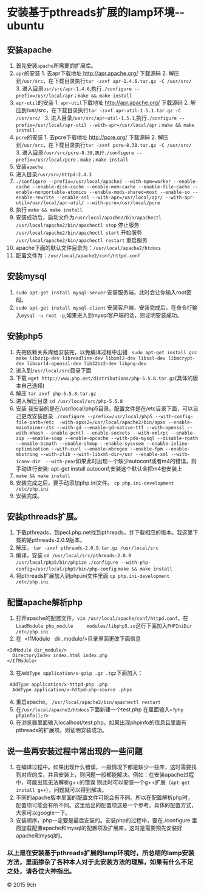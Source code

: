 # 安装基于pthreads扩展的lamp环境--ubuntu

## 安装apache

1. 首先安装`apache`所需要的扩展库。
  1. `apr`的安装
    1. 去apr下载地址 http://apr.apache.org/ 下载源码
    2. 解压到`/usr/src`，在下载目录执行`tar -zxvf apr-1.4.6.tar.gz -C /usr/src/ `
    3. 进入目录`usr/src/apr-1.4.6`,执行`./configure --prefix=/usr/local/apr；make && make install`
  2. `apr-util`的安装
    1. `apr-util`下载地址 http://apr.apache.org/ 下载源码
    2. 解压到/usr/src，在下载目录执行`tar -zxvf apr-util-1.5.1.tar.gz -C /usr/src/ `
    3. 进入目录`/usr/src/apr-util-1.5.1`,执行`./configure --prefix=/usr/local/apr-util --with-apr=/usr/local/apr；make && make install`
  3. `pcre`的安装
    1. 去pcre下载地址 http://pcre.org/ 下载源码
    2. 解压到`/usr/src`，在下载目录执行`tar -zxvf pcre-8.38.tar.gz -C /usr/src/ `
    3. 进入目录`/usr/src/pcre-8.38,执行./configure --prefix=/usr/local/pcre；make；make install`
2. 安装`apache`
  1. 进入目录`/usr/src/httpd-2.4.3 `
  2. `./configure --prefix=/usr/local/apache2 --with-mpm=worker --enable-cache --enable-disk-cache --enable-mem-cache --enable-file-cache --enable-nonportable-atomics --enable-mods-shared=most --enable-so --enable-rewrite --enable-ssl --with-apr=/usr/local/apr/ --with-apr-util=/usr/local/apr-util/ --with-pcre=/usr/local/pcre`
  3. 执行 `make && make install`
  4. 安装成功后，启动文件为`/usr/local/apache2/bin/apachectl`
     `/usr/local/apache2/bin/apachectl stop` 停止服务
     `/usr/local/apache2/bin/apachectl start` 开始服务
     `/usr/local/apache2/bin/apachectl restart` 重启服务
  5. apache下面的默认文件目录为：`/usr/local/apache2/htdocs`
  6. 配置文件为：`/usr/local/apache2/conf/httpd.conf`
## 安装mysql
  1. `sudo apt-get install mysql-server` 安装服务端，此时会让你输入root密码。
  2. `sudo apt-get install mysql-client` 安装客户端，安装完成后，在命令行输入`mysql -u root -p`,如果进入到mysql客户端的话，则证明安装成功。
  
## 安装php5
  1. 先把依赖关系库给安装完，以免编译过程中出错
  ` sudo apt-get install gcc make libzzip-dev libreadline-dev libxml2-dev libssl-dev libmcrypt-dev libcurl4-openssl-dev lib32bz2-dev libpng-dev`
  2. 进入到`/usr/local/src`目录下面
  3. 下载
  `wget http://www.php.net/distributions/php-5.5.8.tar.gz`(具体的版本自己选择)
  4. 解压
  `tar zxvf php-5.5.8.tar.gz`
  5. 进入解压目录
  `cd /usr/local/src/php-5.5.8`
  6. 安装
  我安装的是在/usr/local/php5目录。配置文件是在/etc目录下面，可以自己更改安装目录  `./configure --prefix=/usr/local/php5 --with-config-file-path=/etc  -with-apxs2=/usr/local/apache2/bin/apxs --enable-maintainer-zts --with-gd --enable-gd-native-ttf --with-openssl --with-mhash --enable-pcntl --enable-sockets --with-xmlrpc --enable-zip --enable-soap --enable-opcache --with-pdo-mysql --disable-rpath --enable-bcmath --enable-shmop --enable-sysvsem --enable-inline-optimization --with-curl --enable-mbregex --enable-fpm --enable-mbstring --with-zlib --with-libxml-dir=/usr --enable-xml --with-iconv-dir  --with-pear`如果此时出现一个缺少autoconf或者m4的错误，则手动进行安装: apt-get install autoconf,安装这个默认会把m4也安装上
  7. `make && make install`
  8. 安装完成之后，要手动添加php.ini文件。
  `cp php.ini-development /etc/php.ini `
  9. 安装完成。
  
## 安装pthreads扩展。
  1. 下载pthreads，到pecl.php.net找到pthreads，并下载相应的版本。我这里下载的是pthreads-2.0.9版本。
  2. 解压。
  `tar -zxvf pthreads-2.0.9.tar.gz /usr/local/src`
  3. 编译，安装
  `cd /usr/local/src/pthreads-2.0.9`
  `/usr/local/php5/bin/phpize`
  `./configure --with-php-config=/usr/local/php5/bin/php-config`
  `make && make install`
  4. 将pthreads扩展加入到php.ini文件里面
  `cp php.ini-development /etc/php.ini `
## 配置apache解析php
  1. 打开apache的配置文件。`vim /usr/local/apache/conf/httpd.conf`，在
`LoadModule php_module     modules/libphp5.so`这行下面加入`PHPIniDir /etc/php.ini`
  2. 在  <IfModule   dir_module/>目录里面更改下面信息
  ```
 <IdModule dir_module/>
    DirectoryIndex index.html index.php
 </IfModule>
 ```
 3. 在`AddType application/x-gzip .gz .tgz`下面加入：
 ```
  AddType application/x-httpd-php .php
  AddType application/x-httpd-php-source .phps
 ```
 4. 重启apache。 `/usr/local/apache2/bin/apachectl restart`
 5. 在`/usr/local/apache2/htdocs`下面新建一个test.php 在里面输入`<?php phpinfo();?>`
 6. 在浏览器里面输入localhost/test.php。如果出现phpinfo的信息且里面有pthreads的扩展项。则证明安装成功。
## 说一些再安装过程中常出现的一些问题
 1. 在编译过程中。如果出现什么错误，一般情况下都是缺少一些库，这时需要找到对应的库，并且安装上，则问题一般都能解决。例如：在安装apache过程中，可能出现无法解析g++的错误
 则此时可以安装一个g++扩展（`apt-get install g++`），问题就可以得到解决。
 2. 不同的apache版本里面的配置文件可能会有不同。所以在配置解析php时，配置项可能会有所不同。这里给出的配置项这是一个参考。具体的配置方式，大家可以google一下。
 3. 安装顺序，php一定要是最后安装的。安装php的过程中，要在./configure 里面加载配置apache和mysql的配置项及扩展库，这时是需要预先安装好apache和mysql的。
 
### 以上是在安装基于pthreads扩展的lamp环境时，所总结的lamp安装方法，里面掺杂了各种本人对于此安装方法的理解，如果有什么不足之处，请各位大神指出。

© 2015 9ch  
